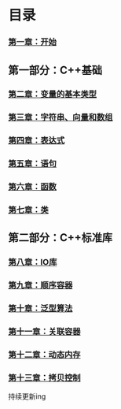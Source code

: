 # 目录

### [第一章：开始](https://github.com/lihe/Cpp_primer_5th/tree/master/Cpp_source/Ch_01)

## 第一部分：C++基础

### [第二章：变量的基本类型](https://github.com/lihe/Cpp_primer_5th/tree/master/Cpp_source/Ch_02)

### [第三章：字符串、向量和数组](https://github.com/lihe/Cpp_primer_5th/tree/master/Cpp_source/Ch_03)

### [第四章：表达式](https://github.com/lihe/Cpp_primer_5th/tree/master/Cpp_source/Ch_04)

### [第五章：语句](https://github.com/lihe/Cpp_primer_5th/tree/master/Cpp_source/Ch_05)

### [第六章：函数](https://github.com/lihe/Cpp_primer_5th/tree/master/Cpp_source/Ch_06)

### [第七章：类](https://github.com/lihe/Cpp_primer_5th/tree/master/Cpp_source/Ch_07)

## 第二部分：C++标准库

### [第八章：IO库](https://github.com/lihe/Cpp_primer_5th/tree/master/Cpp_source/Ch_08)

### [第九章：顺序容器](https://github.com/lihe/Cpp_primer_5th/tree/master/Cpp_source/Ch_09)

### [第十章：泛型算法](https://github.com/lihe/Cpp_primer_5th/tree/master/Cpp_source/Ch_10)

### [第十一章：关联容器](https://github.com/lihe/Cpp_primer_5th/tree/master/Cpp_source/Ch_11)

### [第十二章：动态内存](https://github.com/lihe/Cpp_primer_5th/tree/master/Cpp_source/Ch_12)

### [第十三章：拷贝控制](https://github.com/lihe/Cpp_primer_5th/tree/master/Cpp_source/Ch_13)

持续更新ing